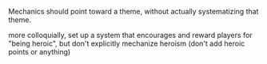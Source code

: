 Mechanics should point toward a theme, without actually systematizing that theme.

more colloquially, set up a system that encourages and reward players for "being heroic", but don't explicitly mechanize heroism (don't add heroic points or anything)
